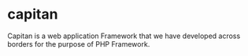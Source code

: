 # capitan
Capitan is a web application Framework that we have developed across borders for the purpose of PHP Framework.
